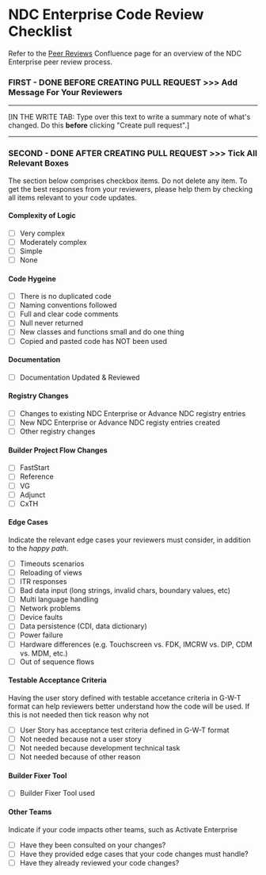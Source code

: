 # NDC Enterprise Code Review Checklist
Refer to the [Peer Reviews](https://ncratleosengtools.atlassian.net/wiki/spaces/NDCE/pages/50587346/Peer+Reviews) Confluence page for an overview of the NDC Enterprise peer review process.
### FIRST - DONE BEFORE CREATING PULL REQUEST >>> Add Message For Your Reviewers
---

[IN THE WRITE TAB: Type over this text to write a summary note of what's changed. Do this **before** clicking "Create pull request".]

---
### SECOND - DONE AFTER CREATING PULL REQUEST >>> Tick All Relevant Boxes 
The section below comprises checkbox items. Do not delete any item.  To get the best responses from your reviewers, please help them by checking all items relevant to your code updates.
#### Complexity of Logic 
- [ ] Very complex
- [ ] Moderately complex
- [ ] Simple
- [ ] None
#### Code Hygeine
- [ ] There is no duplicated code
- [ ] Naming conventions followed
- [ ] Full and clear code comments
- [ ] Null never returned
- [ ] New classes and functions small and do one thing 
- [ ] Copied and pasted code has NOT been used
#### Documentation
- [ ] Documentation Updated & Reviewed
#### Registry Changes
- [ ] Changes to existing NDC Enterprise or Advance NDC registry entries
- [ ] New NDC Enterprise or Advance NDC registy entries created
- [ ] Other registry changes
#### Builder Project Flow Changes
- [ ] FastStart
- [ ] Reference
- [ ] VG
- [ ] Adjunct
- [ ] CxTH
#### Edge Cases
Indicate the relevant edge cases your reviewers must consider, in addition to the *happy path*.
- [ ] Timeouts scenarios
- [ ] Reloading of views
- [ ] ITR responses
- [ ] Bad data input (long strings, invalid chars, boundary values, etc)
- [ ] Multi language handling
- [ ] Network problems
- [ ] Device faults
- [ ] Data persistence (CDI, data dictionary)
- [ ] Power failure
- [ ] Hardware differences (e.g. Touchscreen vs. FDK, IMCRW vs. DIP, CDM vs. MDM, etc.)
- [ ] Out of sequence flows
#### Testable Acceptance Criteria
Having the user story defined with testable accetance criteria in G-W-T format can help reviewers better understand how the code will be used.
If this is not needed then tick reason why not
- [ ] User Story has acceptance test criteria defined in G-W-T format
- [ ] Not needed because not a user story
- [ ] Not needed because development technical task
- [ ] Not needed because of other reason
#### Builder Fixer Tool
- [ ] Builder Fixer Tool used 
#### Other Teams
Indicate if your code impacts other teams, such as Activate Enterprise
- [ ] Have they been consulted on your changes?
- [ ] Have they provided edge cases that your code changes must handle?
- [ ] Have they already reviewed your code changes?
